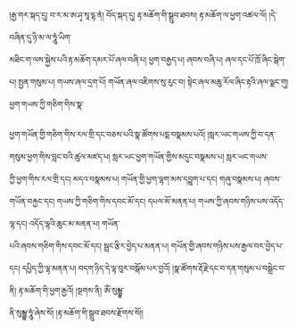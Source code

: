﻿  
།རྒྱ་གར་སྐད་དུ། བ་ར་མ་ཨ་ཤྭ་སཱ་དྷ་ནཾ། བོད་སྐད་དུ། རྟ་མཆོག་གི་སྒྲུབ་ཐབས། རྟ་མཆོག་ལ་ཕྱག་འཚལ་ལོ། །དེ་བཞིན་དུ་ཉི་མ་ལ་ཧཱུཾ་ཡིག་  
མཐིང་ག་ལས་སྐྱེས་པའི་རྟ་མཆོག་དམར་པོ་ཞལ་བཞི་པ། ཕྱག་བརྒྱད་པ། ཞབས་བཞི་པ། ཞལ་དང་པོ་ཁྲོ་ཞིང་སྒེག་པ། སྤྱན་གསུམ་པ། གཡས་ཞལ་དྲག་པོ། གཡོན་ཞལ་འཇིགས་སུ་རུང་བ། སྟེང་ཞལ་མཆུ་རོལ་ཞིང་རྟའི་ཞལ་ལྗང་གུ། ཕྱག་གཡས་ཀྱི་གཅིག་གིས་སྣ་  
  
ཕྱག་གཡོན་གྱི་གཅིག་གིས་རལ་གྲི་དང་བཅས་པའི་སྣ་ཚོགས་པདྨ་བསྣམས་པའོ། །སླར་ཡང་གཡས་ཀྱི་བ་དན་གསུམ་ཕྱག་གིས་བླང་བའི་ཚུལ་མཛད་པ། སླར་ཡང་ཕྱག་གཡོན་གྱིས་མདུང་བསྣམས་པ། སླར་ཡང་གཡས་  
ཀྱི་ཕྱག་གིས་རལ་གྲི་དང། མདའ་བསྣམས་པ། གཡོན་གྱི་ཕྱག་ལྷག་མས་དབྱུག་པ་དང། གཞུ་བསྣམས་པ། ཞབས་གཡོན་བརྐྱང་དང། གཡས་ཀྱི་གཅིག་གིས་དབང་མོ་དང། དཔལ་མོ་མནན་པ། གཡས་ཀྱི་ཞབས་གཉིས་པས་འདོད་ལྷ་དང། འདོད་ལྷའི་ཆུང་མ་མནན་པ། གཡོན་  
པའི་ཞབས་གཅིག་གིས་དབང་མོ་དང། སྦྲང་རྩིར་བྱེད་པ་མནན་པ། གཡོན་གྱི་ཞབས་གཉིས་པས་རྒྱལ་བར་བྱེད་པ་དང། དཔྱིད་ཀྱི་ལྷ་མནན་པ། བདག་ཉིད་དེ་ལྟ་བུར་བསྒོམ་པར་བྱའོ། །སྣ་ཚོགས་རྡོ་རྗེ་དང་བ་དན་གསུམ་པ་བསྒྲེང་བ་ནི། རྟ་མཆོག་གི་ཕྱག་རྒྱའོ། །སྔགས་ནི། ཨོཾ་སུམྦྷ་  
ནི་སུམྦྷ་ཧཱུཾ་ཞེས་སོ། །རྟ་མཆོག་གི་སྒྲུབ་ཐབས་རྫོགས་སོ།།  
  
  
